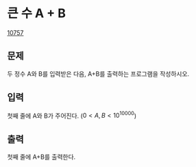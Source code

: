 # 큰 수 A + B
[10757](https://www.acmicpc.net/problem/10757)
## 문제
두 정수 A와 B를 입력받은 다음, A+B를 출력하는 프로그램을 작성하시오.

## 입력
첫째 줄에 A와 B가 주어진다. ($0 < A,B < 10^{10000}$)

## 출력
첫째 줄에 A+B를 출력한다.
